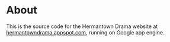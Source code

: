 # About

This is the source code for the Hermantown Drama website at [hermantowndrama.appspot.com](http://hermantowndrama.appspot.com), running on Google app engine.